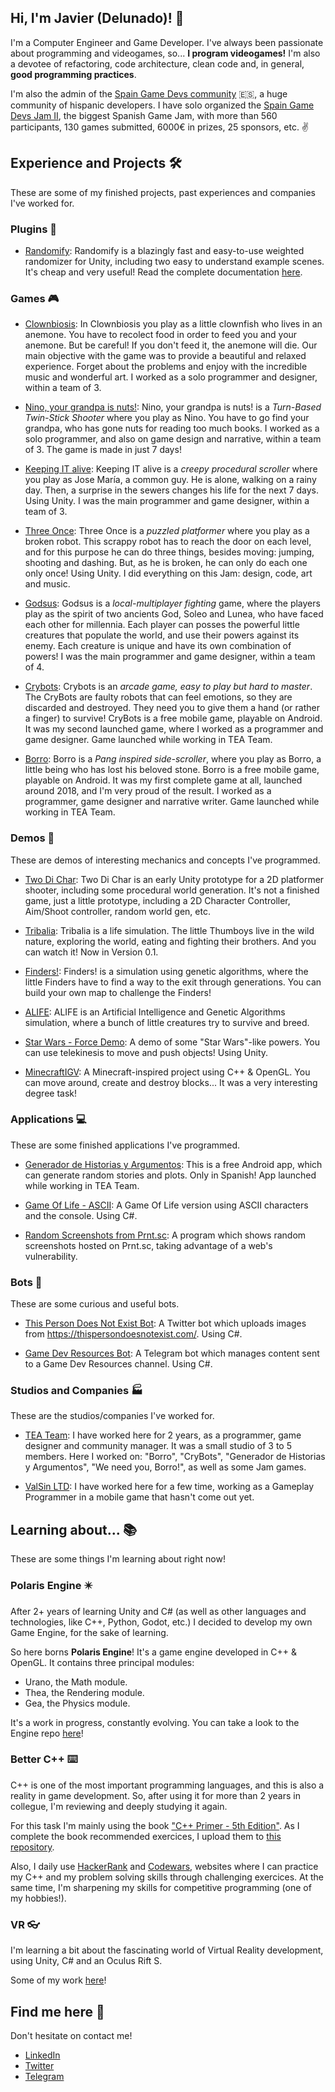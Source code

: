 ## Hi, I'm Javier (Delunado)! 👋

I'm a Computer Engineer and Game Developer. I've always been passionate about programming and videogames, so... **I program videogames!**
I'm also a devotee of refactoring, code architecture, clean code and, in general, **good programming practices**.

I'm also the admin of the [Spain Game Devs community](https://twitter.com/spaingamedevs) 🇪🇸, a huge community of hispanic developers. I have solo organized the [Spain Game Devs Jam II](https://itch.io/jam/spain-game-devs-jam-ii), the biggest Spanish Game Jam, with more than 560 participants, 130 games submitted, 6000€ in prizes, 25 sponsors, etc. ✌️


## Experience and Projects 🛠️
These are some of my finished projects, past experiences and companies I've worked for. 

### Plugins 🔌

- [Randomify](https://assetstore.unity.com/packages/templates/systems/randomify-fast-easy-weighted-randomizer-174978): Randomify is a blazingly fast and easy-to-use weighted randomizer for Unity, including two easy to understand example scenes. It's cheap and very useful! Read the complete documentation [here](https://github.com/Delunado/Randomify-Documentation).


### Games 🎮

- [Clownbiosis](https://delunado.itch.io/clownbiosis): In Clownbiosis you play as a little clownfish who lives in an anemone. You have to recolect food in order to feed you and your anemone. But be careful! If you don't feed it, the anemone will die. Our main objective with the game was to provide a beautiful and relaxed experience. Forget about the problems and enjoy with the incredible music and wonderful art. I worked as a solo programmer and designer, within a team of 3.

- [Nino, your grandpa is nuts!](https://eufrasi0.itch.io/nino): Nino, your grandpa is nuts! is a *Turn-Based Twin-Stick Shooter* where you play as Nino. You have to go find your grandpa, who has gone nuts for reading too much books. I worked as a solo programmer, and also on game design and narrative, within a team of 3. The game is made in just 7 days!

- [Keeping IT alive](https://github.com/Delunado/Keeping-IT-Alive-LudumDare46): Keeping IT alive is a *creepy procedural scroller* where you play as Jose María, a common guy. He is alone, walking on a rainy day. Then, a surprise in the sewers changes his life for the next 7 days. Using Unity. I was the main programmer and game designer, within a team of 3.

- [Three Once](https://github.com/Delunado/ThreeOnce-JamGame): Three Once is a *puzzled platformer* where you play as a broken robot. This scrappy robot has to reach the door on each level, and for this purpose he can do three things, besides moving: jumping, shooting and dashing. But, as he is broken, he can only do each one only once! Using Unity. I did everything on this Jam: design, code, art and music.

- [Godsus](https://github.com/Delunado/Godsus): Godsus is a *local-multiplayer fighting* game, where the players play as the spirit of two ancients God, Soleo and Lunea, who have faced each other for millennia. Each player can posses the powerful little creatures that populate the world, and use their powers against its enemy. Each creature is unique and have its own combination of powers! I was the main programmer and game designer, within a team of 4.

- [Crybots](https://play.google.com/store/apps/details?id=com.TEA.TwoEngineersAlone.CryBots): Crybots is an *arcade game, easy to play but hard to master*. The CryBots are faulty robots that can feel emotions, so they are discarded and destroyed. They need you to give them a hand (or rather a finger) to survive! CryBots is a free mobile game, playable on Android. It was my second launched game, where I worked as a programmer and game designer. Game launched while working in TEA Team.

- [Borro](https://play.google.com/store/apps/details?id=com.TEA.TwoEngineersAlone.Borro): Borro is a *Pang inspired side-scroller*, where you play as Borro, a little being who has lost his beloved stone. Borro is a free mobile game, playable on Android. It was my first complete game at all, launched around 2018, and I'm very proud of the result. I worked as a programmer, game designer and narrative writer. Game launched while working in TEA Team.


### Demos 🧩
These are demos of interesting mechanics and concepts I've programmed.

- [Two Di Char](https://github.com/Delunado/TwoDiChar): Two Di Char is an early Unity prototype for a 2D platformer shooter, including some procedural world generation. It's not a finished game, just a little prototype, including a 2D Character Controller, Aim/Shoot controller, random world gen, etc.

- [Tribalia](https://delunado.itch.io/tribalia): Tribalia is a life simulation. The little Thumboys live in the wild nature, exploring the world, eating and fighting their brothers. And you can watch it! Now in Version 0.1.

- [Finders!](https://github.com/Delunado/Finders): Finders! is a simulation using genetic algorithms, where the little Finders have to find a way to the exit through generations. You can build your own map to challenge the Finders!

- [ALIFE](https://github.com/Delunado/ALIFE/): ALIFE is an Artificial Intelligence and Genetic Algorithms simulation, where a bunch of little creatures try to survive and breed.

- [Star Wars - Force Demo](https://github.com/Delunado/Star-Wars-Force-Demo): A demo of some "Star Wars"-like powers. You can use telekinesis to move and push objects! Using Unity.

- [MinecraftIGV](https://github.com/Delunado/MinecraftIGV): A Minecraft-inspired project using C++ & OpenGL. You can move around, create and destroy blocks... It was a very interesting degree task!


### Applications 💻
These are some finished applications I've programmed.

- [Generador de Historias y Argumentos](https://play.google.com/store/apps/details?id=com.TEA.Argumentapp): This is a free Android app, which can generate random stories and plots. Only in Spanish! App launched while working in TEA Team.

- [Game Of Life - ASCII](https://github.com/Delunado/GameOfLifeAscii): A Game Of Life version using ASCII characters and the console. Using C#.

- [Random Screenshots from Prnt.sc](https://github.com/Delunado/RandomScreenshotPrnt): A program which shows random screenshots hosted on Prnt.sc, taking advantage of a web's vulnerability.


### Bots 🤖
These are some curious and useful bots.

- [This Person Does Not Exist Bot](https://github.com/Delunado/ThisPersonDoesNotExistBot): A Twitter bot which uploads images from https://thispersondoesnotexist.com/. Using C#.

- [Game Dev Resources Bot](https://github.com/Delunado/GameDevResourcesBot): A Telegram bot which manages content sent to a Game Dev Resources channel. Using C#.


### Studios and Companies 🏭
These are the studios/companies I've worked for.

- [TEA Team](https://www.teateamgames.com/): I have worked here for 2 years, as a programmer, game designer and community manager. It was a small studio of 3 to 5 members. Here I worked on: "Borro", "CryBots", "Generador de Historias y Argumentos", "We need you, Borro!", as well as some Jam games.

- [ValSin LTD](https://valsin.co.uk/): I have worked here for a few time, working as a Gameplay Programmer in a mobile game that hasn't come out yet.


## Learning about... 📚
These are some things I'm learning about right now!

### Polaris Engine ✴️
After 2+ years of learning Unity and C# (as well as other languages and technologies, like C++, Python, Godot, etc.) I decided to develop my own Game Engine, for the sake of learning.

So here borns **Polaris Engine**! It's a game engine developed in C++ & OpenGL. It contains three principal modules:
- Urano, the Math module.
- Thea, the Rendering module.
- Gea, the Physics module.

It's a work in progress, constantly evolving. You can take a look to the Engine repo [here](https://github.com/Delunado/PolarisEngine)! 

### Better C++ ⌨️
C++ is one of the most important programming languages, and this is also a reality in game development. So, after using it for more than 2 years in collegue, I'm reviewing and deeply studying it again.

For this task I'm mainly using the book ["C++ Primer - 5th Edition"](https://www.amazon.es/C-Primer-Stanley-B-Lippman/dp/0321714113). As I complete the book recommended exercices, I upload them to [this repository](https://github.com/Delunado/CPP-Primer-Exercices).

Also, I daily use [HackerRank](https://www.hackerrank.com/delunado) and [Codewars](https://www.codewars.com/users/Delunado), websites where I can practice my C++ and  my problem solving skills through challenging exercices. At the same time, I'm sharpening my skills for competitive programming (one of my hobbies!).


### VR 👓
I'm learning a bit about the fascinating world of Virtual Reality development, using Unity, C# and an Oculus Rift S.

Some of my work [here](https://www.linkedin.com/feed/update/urn:li:activity:6692492604698849280/)!


## Find me here 📨
Don't hesitate on contact me!

- [LinkedIn](https://www.linkedin.com/in/javi-camacho/)
- [Twitter](https://twitter.com/devlunado)
- [Telegram](https://t.me/Delunado)
